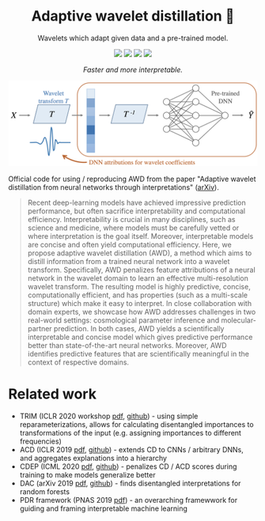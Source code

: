 <h1 align="center"> Adaptive wavelet distillation 🌊</h1>
<p align="center"> Wavelets which adapt given data and a pre-trained model.
</p>
<p align="center">
  <img src="https://img.shields.io/badge/license-mit-blue.svg">
  <img src="https://img.shields.io/badge/python-3.6--3.8-blue">
  <img src="https://img.shields.io/badge/pytorch-1.0%2B-blue">
  <img src="https://img.shields.io/github/checks-status/Yu-Group/adaptive-wavelets/master">
</p>  
<p align="center"> <i> Faster and more interpretable. </i></p>

![](docs/awd.jpg)


Official code for using / reproducing AWD from the paper "Adaptive wavelet distillation from neural networks through interpretations" ([arXiv](https://arxiv.org/abs/2107.09145)).

> Recent deep-learning models have achieved impressive prediction performance, but often sacrifice interpretability and computational efficiency. Interpretability is crucial in many disciplines, such as science and medicine, where models must be carefully vetted or where interpretation is the goal itself. Moreover, interpretable models are concise and often yield computational efficiency. Here, we propose adaptive wavelet distillation (AWD), a method which aims to distill information from a trained neural network into a wavelet transform. Specifically, AWD penalizes feature attributions of a neural network in the wavelet domain to learn an effective multi-resolution wavelet transform. The resulting model is highly predictive, concise, computationally efficient, and has properties (such as a multi-scale structure) which make it easy to interpret. In close collaboration with domain experts, we showcase how AWD addresses challenges in two real-world settings: cosmological parameter inference and molecular-partner prediction. In both cases, AWD yields a scientifically interpretable and concise model which gives predictive performance better than state-of-the-art neural networks. Moreover, AWD identifies predictive features that are scientifically meaningful in the context of respective domains.


# Related work

- TRIM (ICLR 2020 workshop [pdf](https://arxiv.org/abs/2003.01926), [github](https://github.com/csinva/transformation-importance)) - using simple reparameterizations, allows for calculating disentangled importances to transformations of the input (e.g. assigning importances to different frequencies)
- ACD (ICLR 2019 [pdf](https://openreview.net/pdf?id=SkEqro0ctQ), [github](https://github.com/csinva/hierarchical-dnn-interpretations)) - extends CD to CNNs / arbitrary DNNs, and aggregates explanations into a hierarchy
- CDEP (ICML 2020 [pdf](https://arxiv.org/abs/1909.13584), [github](https://github.com/laura-rieger/deep-explanation-penalization)) - penalizes CD / ACD scores during training to make models generalize better
- DAC (arXiv 2019 [pdf](https://arxiv.org/abs/1905.07631), [github](https://github.com/csinva/disentangled-attribution-curves)) - finds disentangled interpretations for random forests
- PDR framework (PNAS 2019 [pdf](https://arxiv.org/abs/1901.04592)) - an overarching framewwork for guiding and framing interpretable machine learning